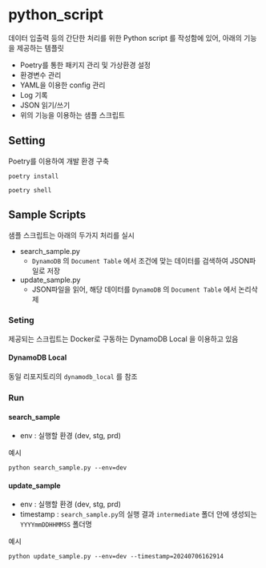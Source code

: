 # python_script

데이터 입출력 등의 간단한 처리를 위한 Python script 를 작성함에 있어, 아래의 기능을 제공하는 템플릿

- Poetry를 통한 패키지 관리 및 가상환경 설정
- 환경변수 관리
- YAML을 이용한 config 관리
- Log 기록
- JSON 읽기/쓰기
- 위의 기능을 이용하는 샘플 스크립트

## Setting

Poetry를 이용하여 개발 환경 구축

```shell
poetry install
```

```shell
poetry shell
```

## Sample Scripts

샘플 스크립트는 아래의 두가지 처리를 실시

- search_sample.py
  - `DynamoDB` 의 `Document Table` 에서 조건에 맞는 데이터를 검색하여 JSON파일로 저장
- update_sample.py
  - JSON파일을 읽어, 해당 데이터를 `DynamoDB` 의 `Document Table` 에서 논리삭제

### Seting

제공되는 스크립트는 Docker로 구동하는 DynamoDB Local 을 이용하고 있음

#### DynamoDB Local

동일 리포지토리의 `dynamodb_local` 를 참조

### Run

#### search_sample

- env : 실행할 환경 (dev, stg, prd)

예시

```shell
python search_sample.py --env=dev
```

#### update_sample

- env : 실행할 환경 (dev, stg, prd)
- timestamp : `search_sample.py`의 실행 결과 `intermediate` 폴더 안에 생성되는 `YYYYmmDDHHMMSS` 폴더명

예시

```shell
python update_sample.py --env=dev --timestamp=20240706162914
```
